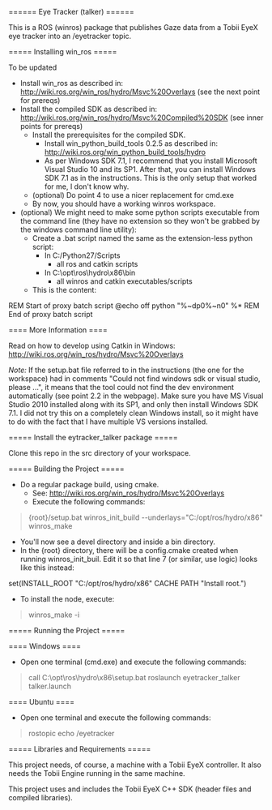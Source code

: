 ====== Eye Tracker (talker) ======

This is a ROS (winros) package that publishes Gaze data from a Tobii EyeX eye tracker into an /eyetracker topic.


===== Installing win_ros =====

To be updated

  - Install win_ros as described in: http://wiki.ros.org/win_ros/hydro/Msvc%20Overlays (see the next point for prereqs)
  - Install the compiled SDK as described in: http://wiki.ros.org/win_ros/hydro/Msvc%20Compiled%20SDK  (see inner points for prereqs)
    - Install the prerequisites for the compiled SDK.
      - Install win_python_build_tools 0.2.5 as described in: http://wiki.ros.org/win_python_build_tools/hydro
      - As per Windows SDK 7.1, I recommend that you install Microsoft Visual Studio 10 and its SP1. After that, you can install Windows SDK 7.1 as in the instructions. This is the only setup that worked for me, I don't know why.
    - (optional) Do point 4 to use a nicer replacement for cmd.exe
    - By now, you should have a working winros workspace.
  - (optional) We might need to make some python scripts executable from the command line (they have no extension so they won't be grabbed by the windows command line utility):
    - Create a .bat script named the same as the extension-less python script:
      - In C:/Python27/Scripts
        - all ros and catkin scripts
      - In C:\opt\ros\hydro\x86\bin
        - all winros and catkin executables/scripts
    - This is the content:

  REM Start of proxy batch script
  @echo off
  python "%~dp0%~n0" %*
  REM End of proxy batch script

==== More Information ====

Read on how to develop using Catkin in Windows: http://wiki.ros.org/win_ros/hydro/Msvc%20Overlays

*Note:*
If the setup.bat file referred to in the instructions (the one for the workspace) had in comments "Could not find windows sdk or visual studio, please ...", it means that the tool could not find the dev environment automatically (see point 2.2 in the webpage). Make sure you have MS Visual Studio 2010 installed along with its SP1, and only then install Windows SDK 7.1. I did not try this on a completely clean Windows install, so it might have to do with the fact that I have multiple VS versions installed.


===== Install the eytracker_talker package =====

Clone this repo in the src directory of your workspace.


===== Building the Project =====

  - Do a regular package build, using cmake.
    - See: http://wiki.ros.org/win_ros/hydro/Msvc%20Overlays
    - Execute the following commands:

  > {root}/setup.bat
  > winros_init_build --underlays="C:/opt/ros/hydro/x86"
  > winros_make

  - You'll now see a devel directory and inside a bin directory.
  - In the {root} directory, there will be a config.cmake created when running winros_init_buil. Edit it so that line 7 (or similar, use logic) looks like this instead:

  set(INSTALL_ROOT "C:/opt/ros/hydro/x86" CACHE PATH "Install root.")

  - To install the node, execute:

  > winros_make -i
  

===== Running the Project =====

==== Windows ====

  - Open one terminal (cmd.exe) and execute the following commands:

  > call C:\opt\ros\hydro\x86\setup.bat
  > roslaunch eyetracker_talker talker.launch

==== Ubuntu ====

  - Open one terminal and execute the following commands:

  > rostopic echo /eyetracker
  

===== Libraries and Requirements =====

This project needs, of course, a machine with a Tobii EyeX controller. It also needs the Tobii Engine running in the same machine.

This project uses and includes the Tobii EyeX C++ SDK (header files and compiled libraries).